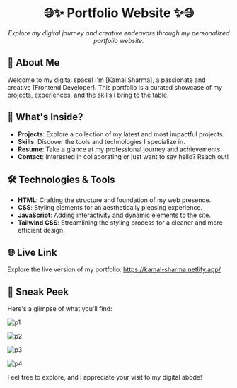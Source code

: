 <h1 align="center">
   🌐✨ Portfolio Website ✨🌐
</h1>

<p align="center">
  <em>Explore my digital journey and creative endeavors through my personalized portfolio website.</em>
</p>

## 🌟 About Me

Welcome to my digital space! I'm [Kamal Sharma], a passionate and creative [Frontend Developer]. This portfolio is a curated showcase of my projects, experiences, and the skills I bring to the table.

## 🚀 What's Inside?

- **Projects**: Explore a collection of my latest and most impactful projects.
- **Skills**: Discover the tools and technologies I specialize in.
- **Resume**: Take a glance at my professional journey and achievements.
- **Contact**: Interested in collaborating or just want to say hello? Reach out!

## 🛠️ Technologies & Tools

- **HTML**: Crafting the structure and foundation of my web presence.
- **CSS**: Styling elements for an aesthetically pleasing experience.
- **JavaScript**: Adding interactivity and dynamic elements to the site.
- **Tailwind CSS**: Streamlining the styling process for a cleaner and more efficient design.

## 🌐 Live Link

Explore the live version of my portfolio: https://kamal-sharma.netlify.app/


## 📸 Sneak Peek

Here's a glimpse of what you'll find:

![p1](https://github.com/Kamu08/Portfolio_web/assets/87929852/8ae32e32-f7da-4a12-ab57-db4f3361b08f)


![p2](https://github.com/Kamu08/Portfolio_web/assets/87929852/a7a20637-420b-4cbd-8ab2-8fdc8017ac9c)


![p3](https://github.com/Kamu08/Portfolio_web/assets/87929852/6549d896-c8ee-42c4-98f4-e5f43601b3b6)


![p4](https://github.com/Kamu08/Portfolio_web/assets/87929852/867c8e04-f858-47ea-889d-03ee54f59621)


Feel free to explore, and I appreciate your visit to my digital abode!
